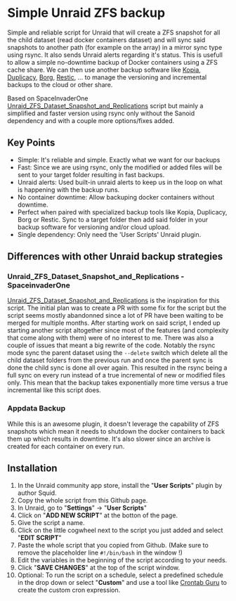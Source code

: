 # Simple Unraid ZFS backup

Simple and reliable script for Unraid that will create a ZFS snapshot for all the child dataset (read docker containers dataset) and will sync said snapshots to another path (for example on the array) in a mirror sync type using rsync. It also sends Unraid alerts regarding it's status. This is usefull to allow a simple no-downtime backup of Docker containers using a ZFS cache share. We can then use another backup software like [Kopia](https://kopia.io/), [Duplicacy](https://duplicacy.com/), [Borg](https://www.borgbackup.org/), [Restic](https://restic.net/), ... to manage the versioning and incremental backups to the cloud or other share.

Based on SpaceInvaderOne [Unraid_ZFS_Dataset_Snapshot_and_Replications](https://github.com/SpaceinvaderOne/Unraid_ZFS_Dataset_Snapshot_and_Replications) script but mainly a simplified and faster version using rsync only without the Sanoid dependency and with a couple more options/fixes added.

## Key Points
* Simple: It's reliable and simple. Exactly what we want for our backups
* Fast: Since we are using rsync, only the modified or added files will be sent to your target folder resulting in fast backups.
* Unraid alerts: Used built-in unraid alerts to keep us in the loop on what is happening with the backup runs.
* No container downtime: Allow backuping docker containers without downtime.
* Perfect when paired with specialized backup tools like Kopia, Duplicacy, Borg or Restic. Sync to a target folder then add said folder in your backup software for versioning and/or cloud upload.
* Single dependency: Only need the 'User Scripts' Unraid plugin.

## Differences with other Unraid backup strategies

### Unraid_ZFS_Dataset_Snapshot_and_Replications - SpaceinvaderOne
[Unraid_ZFS_Dataset_Snapshot_and_Replications](https://github.com/SpaceinvaderOne/Unraid_ZFS_Dataset_Snapshot_and_Replications) is the inspiration for this script. The initial plan was to create a PR with some fix for the script but the script seems mostly abandonned since a lot of PR have been waiting to be merged for multiple months. After starting work on said script, I ended up starting another script altogether since most of the features (and complexity that come along with them) were of no interest to me. There was also a couple of issues that meant a big rewrite of the code. Notably the rsync mode sync the parent dataset using the `--delete` switch which delete all the child dataset folders from the previous run and once the parent sync is done the child sync is done all over again. This resulted in the rsync being a full sync on every run instead of a true incremental of new or modified files only. This mean that the backup takes exponentially more time versus a true incremental like this script does.

### Appdata Backup
While this is an awesome plugin, it doesn't leverage the capability of ZFS snapshots which mean it needs to shutdown the docker containers to back them up which results in downtime. It's also slower since an archive is created for each container on every run.

## Installation
1. In the Unraid community app store, install the "**User Scripts**" plugin by author Squid.
2. Copy the whole script from this Github page.
3. In Unraid, go to "**Settings**" -> "**User Scripts**"
4. Click on "**ADD NEW SCRIPT**" at the botton of the page.
5. Give the script a name.
6. Click on the little cogwheel next to the script you just added and select "**EDIT SCRIPT**"
7. Paste the whole script that you copied from Github. (Make sure to remove the placeholder line `#!/bin/bash` in the window !)
8. Edit the variables in the beginning of the script according to your needs.
9. Click "**SAVE CHANGES**" at the top of the script window.
10. Optional: To run the script on a schedule, select a predefined schedule in the drop down or select "**Custom**" and use a tool like [Crontab Guru](https://crontab.guru/) to create the custom cron expression.